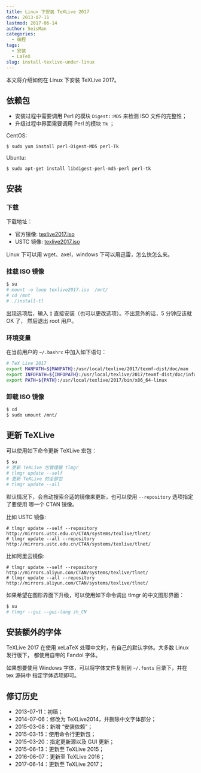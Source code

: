 ```yaml
---
title: Linux 下安装 TeXLive 2017
date: 2013-07-11
lastmod: 2017-06-14
author: SeisMan
categories:
  - 编程
tags:
  - 安装
  - LaTeX
slug: install-texlive-under-linux
---
```


本文将介绍如何在 Linux 下安装 TeXLive 2017。

<!--more-->

## 依赖包

- 安装过程中需要调用 Perl 的模块 `Digest::MD5` 来检测 ISO 文件的完整性；
- 升级过程中界面需要调用 Perl 的模块 `Tk` ；

CentOS:

    $ sudo yum install perl-Digest-MD5 perl-Tk

Ubuntu:

    $ sudo apt-get install libdigest-perl-md5-perl perl-tk

## 安装

### 下载

下载地址：

- 官方镜像: [texlive2017.iso](http://mirrors.ctan.org/systems/texlive/Images/texlive2017.iso)
- USTC 镜像: [texlive2017.iso](http://mirrors.ustc.edu.cn/CTAN/systems/texlive/Images/texlive2017.iso)

Linux 下可以用 wget、axel，windows 下可以用迅雷，怎么快怎么来。

### 挂载 ISO 镜像

``` bash
$ su
# mount -o loop texlive2017.iso  /mnt/
# cd /mnt
# ./install-tl
```

出现选项后，输入 `I` 直接安装（也可以更改选项）。不出意外的话，5 分钟应该就 OK 了，
然后退出 root 用户。

### 环境变量

在当前用户的 `~/.bashrc` 中加入如下语句：

``` bash
# TeX Live 2017
export MANPATH=${MANPATH}:/usr/local/texlive/2017/texmf-dist/doc/man
export INFOPATH=${INFOPATH}:/usr/local/texlive/2017/texmf-dist/doc/info
export PATH=${PATH}:/usr/local/texlive/2017/bin/x86_64-linux
```

### 卸载 ISO 镜像

``` bash
$ cd
$ sudo umount /mnt/
```

## 更新 TeXLive

可以使用如下命令更新 TeXLive 宏包：

``` bash
$ su
# 更新 TeXLive 包管理器 tlmgr
# tlmgr update --self
# 更新 TeXLive 的全部包
# tlmgr update --all
```

默认情况下，会自动搜索合适的镜像来更新，也可以使用 `--repository` 选项指定了要使用
哪一个 CTAN 镜像。

比如 USTC 镜像:

    # tlmgr update --self --repository http://mirrors.ustc.edu.cn/CTAN/systems/texlive/tlnet/
    # tlmgr update --all --repository http://mirrors.ustc.edu.cn/CTAN/systems/texlive/tlnet/

比如阿里云镜像:

    # tlmgr update --self --repository http://mirrors.aliyun.com/CTAN/systems/texlive/tlnet/
    # tlmgr update --all --repository http://mirrors.aliyun.com/CTAN/systems/texlive/tlnet/

如果希望在图形界面下升级，可以使用如下命令调出 tlmgr 的中文图形界面：

``` bash
$ su
# tlmgr --gui --gui-lang zh_CN
```

## 安装额外的字体

TeXLive 2017 在使用 xeLaTeX 处理中文时，有自己的默认字体。大多数 Linux 发行版下，
都使用自带的 Fandol 字体。

如果想要使用 Windows 字体，可以将字体文件复制到 `~/.fonts` 目录下，并在 tex 源码中
指定字体选项即可。

## 修订历史

- 2013-07-11：初稿；
- 2014-07-06：修改为 TeXLive2014，并删除中文字体部分；
- 2015-03-08：新增 “安装依赖”；
- 2015-03-15：使用命令行更新包；
- 2015-03-20：指定更新源以及 GUI 更新；
- 2015-06-13：更新至 TeXLive 2015；
- 2016-06-07：更新至 TeXLive 2016；
- 2017-06-14：更新至 TeXLive 2017；
